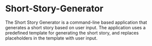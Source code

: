 # Short-Story-Generator
The Short Story Generator is a command-line based application that generates a short story based on user input. The application uses a predefined template for generating the short story, and replaces placeholders in the template with user input.
